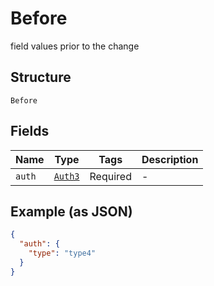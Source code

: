 
# Before

field values prior to the change

## Structure

`Before`

## Fields

| Name | Type | Tags | Description |
|  --- | --- | --- | --- |
| `auth` | [`Auth3`](../../doc/models/auth-3.md) | Required | - |

## Example (as JSON)

```json
{
  "auth": {
    "type": "type4"
  }
}
```

